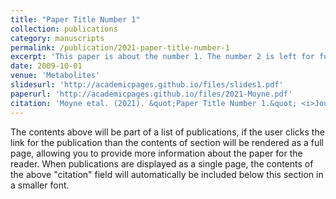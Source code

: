 ```yaml
---
title: "Paper Title Number 1"
collection: publications
category: manuscripts
permalink: /publication/2021-paper-title-number-1
excerpt: 'This paper is about the number 1. The number 2 is left for future work.'
date: 2009-10-01
venue: 'Metabolites'
slidesurl: 'http://academicpages.github.io/files/slides1.pdf'
paperurl: 'http://academicpages.github.io/files/2021-Moyne.pdf'
citation: 'Moyne etal. (2021). &quot;Paper Title Number 1.&quot; <i>Journal 1</i>. 1(1).'
---
```


The contents above will be part of a list of publications, if the user clicks the link for the publication than the contents of section will be rendered as a full page, allowing you to provide more information about the paper for the reader. When publications are displayed as a single page, the contents of the above "citation" field will automatically be included below this section in a smaller font.
